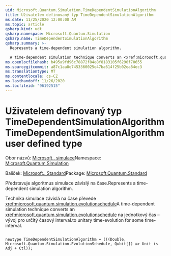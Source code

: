 ```yaml
---
uid: Microsoft.Quantum.Simulation.TimeDependentSimulationAlgorithm
title: Uživatelem definovaný typ TimeDependentSimulationAlgorithm
ms.date: 11/25/2020 12:00:00 AM
ms.topic: article
qsharp.kind: udt
qsharp.namespace: Microsoft.Quantum.Simulation
qsharp.name: TimeDependentSimulationAlgorithm
qsharp.summary: >-
  Represents a time-dependent simulation algorithm.

  A time-dependent simulation technique converts an <xref:microsoft.quantum.simulation.evolutionschedule> to unitary time-evolution for some time-interval.
ms.openlocfilehash: b495a9fd96c78872f84e8f8183105f6290f70655
ms.sourcegitcommit: a87c1aa8e7453360025e47ba614f25b02ea84ec3
ms.translationtype: MT
ms.contentlocale: cs-CZ
ms.lasthandoff: 11/26/2020
ms.locfileid: "96192515"
---
```

# <a name="timedependentsimulationalgorithm-user-defined-type"></a><span data-ttu-id="39521-102">Uživatelem definovaný typ TimeDependentSimulationAlgorithm</span><span class="sxs-lookup"><span data-stu-id="39521-102">TimeDependentSimulationAlgorithm user defined type</span></span>

<span data-ttu-id="39521-103">Obor názvů: [Microsoft.. simulace](xref:Microsoft.Quantum.Simulation)</span><span class="sxs-lookup"><span data-stu-id="39521-103">Namespace: [Microsoft.Quantum.Simulation](xref:Microsoft.Quantum.Simulation)</span></span>

<span data-ttu-id="39521-104">Balíček: [Microsoft.. Standard](https://nuget.org/packages/Microsoft.Quantum.Standard)</span><span class="sxs-lookup"><span data-stu-id="39521-104">Package: [Microsoft.Quantum.Standard](https://nuget.org/packages/Microsoft.Quantum.Standard)</span></span>


<span data-ttu-id="39521-105">Představuje algoritmus simulace závislý na čase.</span><span class="sxs-lookup"><span data-stu-id="39521-105">Represents a time-dependent simulation algorithm.</span></span>

<span data-ttu-id="39521-106">Technika simulace závislá na čase převede <xref:microsoft.quantum.simulation.evolutionschedule></span><span class="sxs-lookup"><span data-stu-id="39521-106">A time-dependent simulation technique converts an <xref:microsoft.quantum.simulation.evolutionschedule></span></span>
<span data-ttu-id="39521-107">na jednotkový čas – vývoj pro určitý časový interval.</span><span class="sxs-lookup"><span data-stu-id="39521-107">to unitary time-evolution for some time-interval.</span></span>

```qsharp

newtype TimeDependentSimulationAlgorithm = (((Double, Microsoft.Quantum.Simulation.EvolutionSchedule, Qubit[]) => Unit is Adj + Ctl));
```

